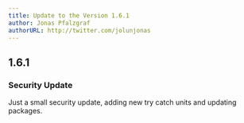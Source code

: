 ```yaml
---
title: Update to the Version 1.6.1
author: Jonas Pfalzgraf
authorURL: http://twitter.com/jolunjonas
---
```



## 1.6.1

### Security Update

Just a small security update, adding new try catch units and updating packages.
